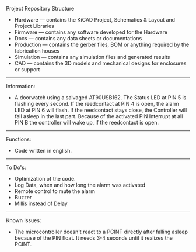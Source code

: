 Project Repository Structure

- Hardware    — contains the KiCAD Project, Schematics & Layout and Project Libraries
- Firmware    — contains any software developed for the Hardware
- Docs        — contains any data sheets or documentations
- Production  — contains the gerber files, BOM or anything required by the fabrication houses
- Simulation  — contains any simulation files and generated results
- CAD         — contains the 3D models and mechanical designs for enclosures or support

***

Information:
- A doorwatch using a salvaged AT90USB162.
The Status LED at PIN 5 is flashing every second.
If the reedcontact at PIN 4 is open, the alarm LED at PIN 6 will flash.
If the reedcontact stays close, the Controller will fall asleep in the last part.
Because of the activated PIN Interrupt at all PIN B the controller will wake up, if the reedcontact is open.

***

Functions:
- Code written in english.

***

To Do's:
- Optimization of the code.
- Log Data, when and how long the alarm was activated
- Remote control to mute the alarm
- Buzzer
- Millis instead of Delay

***

Known Issues:
- The microcontroller doesn't react to a PCINT directly after falling asleep because of the PIN float. It needs 3-4 seconds until it realizes the PCINT.
